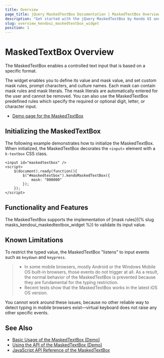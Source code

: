```yaml
---
title: Overview
page_title: jQuery MaskedTextBox Documentation | MaskedTextBox Overview
description: "Get started with the jQuery MaskedTextBox by Kendo UI and learn how to create, initialize, and enable the widget."
slug: overview_kendoui_maskedtextbox_widget
position: 1
---
```


# MaskedTextBox Overview

The MaskedTextBox enables a controlled text input that is based on a specific format.

The widget enables you to define its value and mask value, and set custom mask rules, prompt characters, and culture names. Each mask can contain mask rules and mask literals. The mask literals are automatically entered for the user and cannot be removed. You can also use the MaskedTextBox predefined rules which specify the required or optional digit, letter, or character input.

* [Demo page for the MaskedTextBox](https://demos.telerik.com/kendo-ui/maskedtextbox/index)

## Initializing the MaskedTextBox

The following example demonstrates how to initialize the MaskedTextBox. When initialized, the MaskedTextBox decorates the `<input>` element with a `k-textbox` CSS class.

    <input id="maskedtextbox" />
    <script>
        $(document).ready(function(){
            $("#maskedtextbox").kendoMaskedTextBox({
                mask: "000000"
            });
        });
    </script>

## Functionality and Features

The MaskedTextBox supports the implementation of [mask rules]({% slug masks_kendoui_maskedtextbox_widget %}) to validate its input value.

## Known Limitations

To restrict the typed value, the MaskedTextBox "listens" to input events such as `keydown` and `keypress`.

> * In some mobile browsers, mostly Android or the Windows Mobile OS built-in browsers, those events do not trigger at all. As a result, the normal behavior of the MaskedTextBox is prevented because they are fundamental for the typing restriction.
> * Recent tests show that the MaskedTextBox works in the latest iOS OS version.

You cannot work around these issues, because no other reliable way to detect typing in mobile browsers exist&mdash;virtual keyboard does not raise any other specific events.

## See Also

* [Basic Usage of the MaskedTextBox (Demo)](https://demos.telerik.com/kendo-ui/maskedtextbox/index)
* [Using the API of the MaskedTextBox (Demo)](https://demos.telerik.com/kendo-ui/maskedtextbox/api)
* [JavaScript API Reference of the MaskedTextBox](/api/javascript/ui/maskedtextbox)

